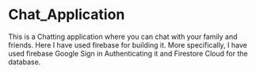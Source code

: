 # Chat_Application
This is a Chatting application where you can chat with your family and friends. Here I have used firebase for building it. More specifically, I have used firebase Google Sign in Authenticating it and Firestore Cloud for the database.
